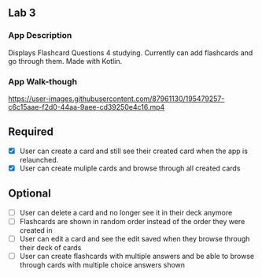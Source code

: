 ## Lab 3

### App Description
Displays Flashcard Questions 4 studying. Currently can add flashcards and go through them. Made with Kotlin.

### App Walk-though


https://user-images.githubusercontent.com/87961130/195479257-c6c15aae-f2d0-44aa-9aee-cd39250e4c16.mp4



## Required
- [x] User can create a card and still see their created card when the app is relaunched.
- [x] User can create muliple cards and browse through all created cards

## Optional
- [ ] User can delete a card and no longer see it in their deck anymore
- [ ] Flashcards are shown in random order instead of the order they were created in
- [ ] User can edit a card and see the edit saved when they browse through their deck of cards
- [ ] User can create flashcards with multiple answers and be able to browse through cards with multiple choice answers shown
